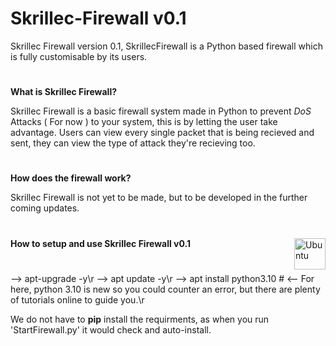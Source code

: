 # Skrillec-Firewall v0.1
Skrillec Firewall version 0.1, SkrillecFirewall is a Python based firewall which is fully customisable by its users.

#
**What is Skrillec Firewall?**

 Skrillec Firewall is a basic firewall system made in Python to prevent *DoS* Attacks ( For now ) to your system, this is by letting the user take advantage.
 Users can view every single packet that is being recieved and sent, they can view the type of attack they're recieving too.
 #
 **How does the firewall work?**
 
 Skrillec Firewall is not yet to be made, but to be developed in the further coming updates.
 
 #
 **How to setup and use Skrillec Firewall v0.1**
 <img align="right" alt="Ubuntu" src="https://upload.wikimedia.org/wikipedia/commons/b/b5/Former_Ubuntu_logo.svg" height="50"/>
 #
 --> apt-upgrade -y\r
 --> apt update -y\r
 --> apt install python3.10 # <-- For here, python 3.10 is new so you could counter an error, but there are plenty of tutorials online to guide you.\r
 
 We do not have to **pip** install the requirments, as when you run 'StartFirewall.py' it would check and auto-install.
 
